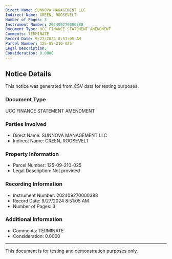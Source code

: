 ```yaml
---
Direct Name: SUNNOVA MANAGEMENT LLC
Indirect Name: GREEN, ROOSEVELT
Number of Pages: 3
Instrument Number: 202409270000388
Document Type: UCC FINANCE STATEMENT AMENDMENT
Comments: TERMINATE
Record Date: 9/27/2024 8:51:05 AM
Parcel Number: 125-09-210-025
Legal Description: 
Consideration: 0.0000
---
```


## Notice Details

This notice was generated from CSV data for testing purposes.

### Document Type
UCC FINANCE STATEMENT AMENDMENT

### Parties Involved
- Direct Name: SUNNOVA MANAGEMENT LLC
- Indirect Name: GREEN, ROOSEVELT

### Property Information
- Parcel Number: 125-09-210-025
- Legal Description: Not provided

### Recording Information
- Instrument Number: 202409270000388
- Record Date: 9/27/2024 8:51:05 AM
- Number of Pages: 3

### Additional Information
- Comments: TERMINATE
- Consideration: 0.0000

---

This document is for testing and demonstration purposes only.
